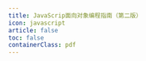 ```yaml
---
title: JavaScrip面向对象编程指南（第二版）
icon: javascript
article: false
toc: false
containerClass: pdf
---
```


<PDF url="https://resources-chengdu.oss-cn-chengdu.aliyuncs.com/pdf/js-object-oriented%28v2%29.pdf" page="2" height="800px" />